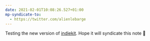 ```yaml
---
date: 2021-02-01T10:08:26.527+01:00
mp-syndicate-to:
  - https://twitter.com/alienlebarge
---
```

Testing the new version of [indiekit](https://getindiekit.com/). Hope it will syndicate this note 🤞
